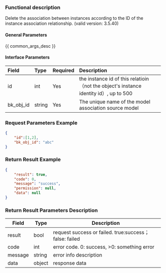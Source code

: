 ### Functional description

Delete the association between instances according to the ID of the instance association relationship. (valid version: 3.5.40)

#### General Parameters

{{ common_args_desc }}

#### Interface Parameters

| Field      | Type   | Required | Description         |
| :--------- | :----- | :------- | :----------------- |
| id   | int | Yes   | the instance id of this relatioin（not the object's instance identity id）, up to 500|
| bk_obj_id | string | Yes | The unique name of the model association source model |

### Request Parameters Example

```json
{
    "id":[1,2],
    "bk_obj_id": "abc"
}
```

### Return Result Example

```json
{
    "result": true,
    "code": 0,
    "message": "success",
    "permission": null,
    "data": null
}
```

### Return Result Parameters Description

| Field       | Type     | Description         |
|---|---|---|
| result | bool | request success or failed. true:success；false: failed |
| code | int | error code. 0: success, >0: something error |
| message | string | error info description |
| data | object | response data |